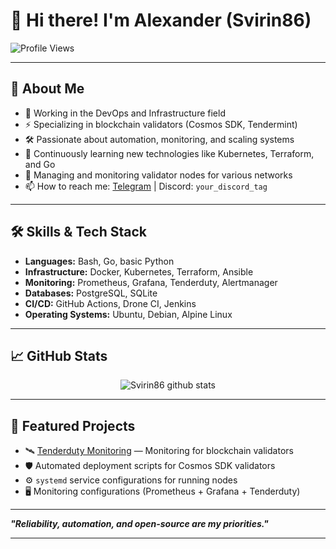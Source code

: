 # 👋 Hi there! I'm Alexander (Svirin86)

![Profile Views](https://komarev.com/ghpvc/?username=Svirin86&color=blue)

---

## 🚀 About Me

- 🔭 Working in the DevOps and Infrastructure field
- ⚡ Specializing in blockchain validators (Cosmos SDK, Tendermint)
- 🛠️ Passionate about automation, monitoring, and scaling systems
- 🌱 Continuously learning new technologies like Kubernetes, Terraform, and Go
- 🧩 Managing and monitoring validator nodes for various networks
- 📫 How to reach me: [Telegram](https://t.me/your_username) | Discord: `your_discord_tag`

---

## 🛠️ Skills & Tech Stack

- **Languages:** Bash, Go, basic Python
- **Infrastructure:** Docker, Kubernetes, Terraform, Ansible
- **Monitoring:** Prometheus, Grafana, Tenderduty, Alertmanager
- **Databases:** PostgreSQL, SQLite
- **CI/CD:** GitHub Actions, Drone CI, Jenkins
- **Operating Systems:** Ubuntu, Debian, Alpine Linux

---

## 📈 GitHub Stats

<p align="center">
  <img src="https://github-readme-stats.vercel.app/api?username=Svirin86&show_icons=true&theme=tokyonight" alt="Svirin86 github stats" />
</p>

---

## 🧰 Featured Projects

- 🛰️ [Tenderduty Monitoring](https://github.com/blockpane/tenderduty) — Monitoring for blockchain validators
- 🛡️ Automated deployment scripts for Cosmos SDK validators
- ⚙️ `systemd` service configurations for running nodes
- 🖥️ Monitoring configurations (Prometheus + Grafana + Tenderduty)

---

**_"Reliability, automation, and open-source are my priorities."_**

---
